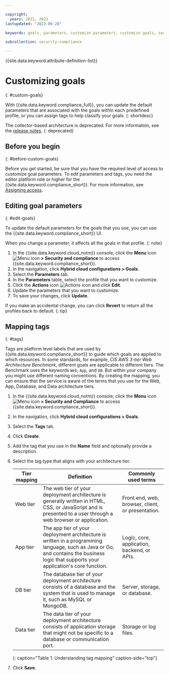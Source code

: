 ```yaml
---

copyright:
  years: 2021, 2023
lastupdated: "2023-06-28"

keywords: goals, parameters, customize parameters, customize goals, security and compliance,

subcollection: security-compliance

---
```


{{site.data.keyword.attribute-definition-list}}

# Customizing goals
{: #custom-goals}

With {{site.data.keyword.compliance_full}}, you can update the default parameters that are associated with the goals within each predefined profile, or you can assign tags to help classify your goals.
{: shortdesc}


The collector-based architecture is deprecated. For more information, see the [release notes](/docs/security-compliance?topic=security-compliance-release-notes).
{: deprecated}



## Before you begin
{: #before-custom-goals}

Before you get started, be sure that you have the required level of access to customize goal parameters. To edit parameters and tags, you need the editor platform role or higher for the {{site.data.keyword.compliance_short}}. For more information, see [Assigning access](/docs/security-compliance?topic=security-compliance-access-management).


## Editing goal parameters
{: #edit-goals}

To update the default parameters for the goals that you use, you can use the {{site.data.keyword.compliance_short}} UI. 

When you change a parameter, it affects all the goals in that profile.
{: note}

1. In the {{site.data.keyword.cloud_notm}} console, click the **Menu** icon ![Menu icon](../icons/icon_hamburger.svg) **> Security and compliance** to access {{site.data.keyword.compliance_short}}.
2. In the navigation, click **Hybrid cloud configurations > Goals**.
3. Select the **Parameters** tab.
4. In the **Parameters** table, select the profile that you want to customize. 
5. Click the **Actions** icon ![Actions icon](../icons/actions-icon-vertical.svg) and click **Edit**.
6. Update the parameters that you want to customize.
7. To save your changes, click **Update**.

If you make an accidental change, you can click **Revert** to return all the profiles back to default.
{: tip}

## Mapping tags
{: #tags}

Tags are platform level labels that are used by {{site.data.keyword.compliance_short}} to guide which goals are applied to which resources. In some standards, for example, *CIS AWS 3-tier Web Architecture Benchmark*, different goals are applicable to different tiers. The Benchmark uses the keywords `Web`, `App`, and `DB`. But within your company you might use different naming conventions. By creating the mapping, you can ensure that the service is aware of the terms that you use for the Web, App, Database, and Data architecture tiers.


1. In the {{site.data.keyword.cloud_notm}} console, click the **Menu** icon ![Menu icon](../icons/icon_hamburger.svg) **> Security and Compliance** to access {{site.data.keyword.compliance_short}}.
2. In the navigation, click **Hybrid cloud configurations > Goals**.
3. Select the **Tags** tab.
3. Click **Create**.
4. Add the tag that you use in the **Name** field and optionally provide a description.
5. Select the tag type that aligns with your architecture tier.

   | Tier mapping | Definition | Commonly used terms |
   | --------- | ----------- | --------|
   | Web tier | The web tier of your deployment architecture is generally written in HTML, CSS, or JavaScript and is presented to a user through a web browser or application. | Front end, web, browser, client, or presentation. |
   | App tier | The app tier of your deployment architecture is written in a programming language, such as Java or Go, and contains the business logic that supports your application's core function. | Logic, core, application, backend, or APIs. |
   | DB tier | The database tier of your deployment architecture consists of a database and the system that is used to manage it, such as MySQL or MongoDB. | Server, storage, or database. |
   | Data tier | The data tier of your deployment architecture consists of application storage that might not be specific to a database or communication port. | Storage or log files. |
   {: caption="Table 1. Understanding tag mapping" caption-side="top"}

6. Click **Save**.

